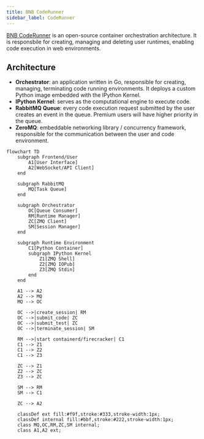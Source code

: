 ```yaml
---
title: BNB CodeRunner
sidebar_label: CodeRunner
---
```

[BNB CodeRunner](https://github.com/bnbdevelopment/bnbrunner) is an open-source container orchestration architecture. It is responsbile for creating, managing and deleting user runtimes, enabling code execution in web environments.

## Architecture
- **Orchestrator**: an application written in Go, responsible for creating, managing, terminating code running environments. It deploys a custom Python image embedded with the IPython Kernel.
- **IPython Kernel**: serves as the computational engine to execute code.
- **RabbitMQ Queue**: every code execution request submitted by the user creates an event in the queue. Premium users will have higher priority in the queue.
- **ZeroMQ**: embeddable networking library / concurrency framework, responsible for the communication between the user and code environment.
```mermaid
flowchart TD
    subgraph Frontend/User
        A1[User Interface]
        A2[WebSocket/API Client]
    end

    subgraph RabbitMQ
        MQ[Task Queue]
    end

    subgraph Orchestrator
        OC[Queue Consumer]
        RM[Runtime Manager]
        ZC[ZMQ Client]
        SM[Session Manager]
    end

    subgraph Runtime Environment
        C1[Python Container]
        subgraph IPython Kernel
            Z1[ZMQ Shell]
            Z2[ZMQ IOPub]
            Z3[ZMQ Stdin]
        end
    end

    A1 --> A2
    A2 --> MQ
    MQ --> OC

    OC -->|create_session| RM
    OC -->|submit_code| ZC
    OC -->|submit_test| ZC
    OC -->|terminate_session| SM

    RM -->|start containerd/firecracker| C1
    C1 --> Z1
    C1 --> Z2
    C1 --> Z3

    ZC --> Z1
    Z2 --> ZC
    Z3 --> ZC

    SM --> RM
    SM --> C1

    ZC --> A2

    classDef ext fill:#f9f,stroke:#333,stroke-width:1px;
    classDef internal fill:#bbf,stroke:#222,stroke-width:1px;
    class MQ,OC,RM,ZC,SM internal;
    class A1,A2 ext;
```
